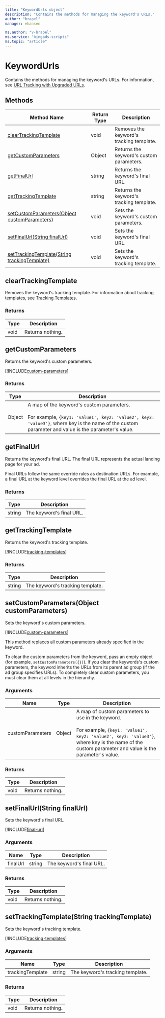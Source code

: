 ```yaml
---
title: "KeywordUrls object"
description: "Contains the methods for managing the keyword's URLs."
author: "brapel"
manager: ehansen

ms.author: "v-brapel"
ms.service: "bingads-scripts"
ms.topic: "article"
---
```


# KeywordUrls
Contains the methods for managing the keyword's URLs. For information, see [URL Tracking with Upgraded URLs](/bingads/guides/url-tracking-upgraded-urls).

## Methods
|Method Name|Return Type|Description|
|-|-|-
[clearTrackingTemplate](#cleartrackingtemplate)|void|Removes the keyword's tracking template.
[getCustomParameters](#getcustomparameters)|Object|Returns the keyword's custom parameters.
[getFinalUrl](#getfinalurl)|string|Returns the keyword's final URL.
[getTrackingTemplate](#gettrackingtemplate)|string|Returns the keyword's tracking template.
[setCustomParameters(Object customParameters)](#setcustomparameters~object-customparameters~)|void|Sets the keyword's custom parameters.
[setFinalUrl(String finalUrl)](#setfinalurl~string-finalurl~)|void|Sets the keyword's final URL.
[setTrackingTemplate(String trackingTemplate)](#settrackingtemplate~string-trackingtemplate~)|void|Sets the keyword's tracking template.

## <a name="cleartrackingtemplate"></a>clearTrackingTemplate
Removes the keyword's tracking template. For information about tracking templates, see [Tracking Templates](/bingads/guides/url-tracking-upgraded-urls#trackingtemplatevalidation).

### Returns
|Type|Description|
|-|-
void|Returns nothing.

## <a name="getcustomparameters"></a>getCustomParameters
Returns the keyword's custom parameters. 

[!INCLUDE[custom-parameters](../includes/custom-parameters.md)]

### Returns
|Type|Description|
|-|-
Object|A map of the keyword's custom parameters.<br /><br />For example, `{key1: 'value1', key2: 'value2', key3: 'value3'}`, where key is the name of the custom parameter and value is the parameter's value.

## <a name="getfinalurl"></a>getFinalUrl
Returns the keyword's final URL. The final URL represents the actual landing page for your ad. 

Final URLs follow the same override rules as destination URLs. For example, a final URL at the keyword level overrides the final URL at the ad level.

### Returns
|Type|Description|
|-|-
string|The keyword's final URL.

## <a name="gettrackingtemplate"></a>getTrackingTemplate
Returns the keyword's tracking template. 

[!INCLUDE[tracking-templates](../includes/tracking-templates.md)]

### Returns
|Type|Description|
|-|-
string|The keyword's tracking template.

## <a name="setcustomparameters~object-customparameters~"></a>setCustomParameters(Object customParameters)
Sets the keyword's custom parameters. 

[!INCLUDE[custom-parameters](../includes/custom-parameters.md)]

This method replaces all custom parameters already specified in the keyword.

To clear the custom parameters from the keyword, pass an empty object (for example, `setCustomParameters({})`). If you clear the keywords's custom parameters, the keyword inherits the URLs from its parent ad group (if the ad group specifies URLs). To completely clear custom parameters, you must clear them at all levels in the hierarchy.


### Arguments
|Name|Type|Description|
|-|-|-
customParameters|Object|A map of custom parameters to use in the keyword.<br /><br />For example, `{key1: 'value1', key2: 'value2', key3: 'value3'}`, where key is the name of the custom parameter and value is the parameter's value.

### Returns
|Type|Description|
|-|-
void|Returns nothing.

## <a name="setfinalurl~string-finalurl~"></a>setFinalUrl(String finalUrl)
Sets the keyword's final URL. 

[!INCLUDE[final-url](../includes/final-url.md)]

### Arguments
|Name|Type|Description|
|-|-|-
finalUrl|string|The keyword's final URL.

### Returns
|Type|Description|
|-|-
void|Returns nothing.

## <a name="settrackingtemplate~string-trackingtemplate~"></a>setTrackingTemplate(String trackingTemplate)
Sets the keyword's tracking template. 

[!INCLUDE[tracking-templates](../includes/tracking-templates.md)]

### Arguments
|Name|Type|Description|
|-|-|-
trackingTemplate|string|The keyword's tracking template.

### Returns
|Type|Description|
|-|-
void|Returns nothing.

